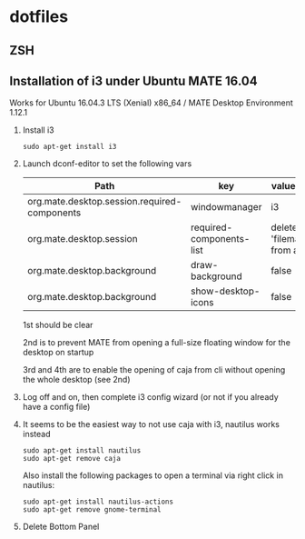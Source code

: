 # dotfiles
## ZSH
## Installation of i3 under Ubuntu MATE 16.04
  Works for Ubuntu 16.04.3 LTS (Xenial) x86_64 / MATE Desktop Environment 1.12.1
  1. Install i3
  
     ``` sudo apt-get install i3 ```
  2. Launch dconf-editor to set the following vars
  
      | Path | key | value/action
      | ------ | ------ | ------ |
      | org.mate.desktop.session.required-components | windowmanager | i3 |
      | org.mate.desktop.session | required-components-list | delete 'filemanager' from array |
      | org.mate.desktop.background | draw-background | false |
      | org.mate.desktop.background | show-desktop-icons | false |
      
      1st should be clear
      
      2nd is to prevent MATE from opening a full-size floating window for the desktop on startup
      
      3rd and 4th are to enable the opening of caja from cli without opening the whole desktop (see 2nd)
  2. Log off and on, then complete i3 config wizard (or not if you already have a config file)
  3. It seems to be the easiest way to not use caja with i3, nautilus works instead
  
     ```
     sudo apt-get install nautilus
     sudo apt-get remove caja
     ```
     Also install the following packages to open a terminal via right click in nautilus:
     
     ```
     sudo apt-get install nautilus-actions
     sudo apt-get remove gnome-terminal
     ```
  
  4. Delete Bottom Panel
